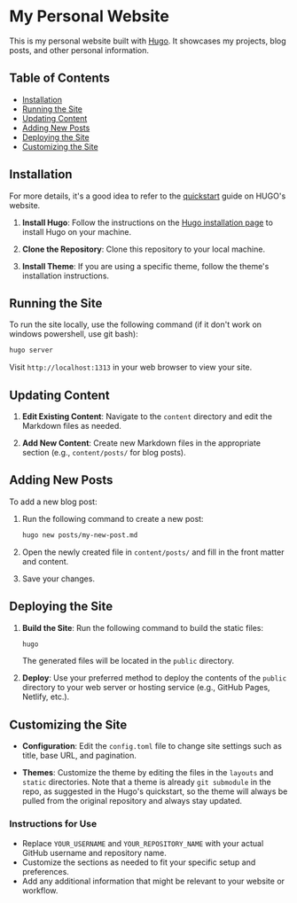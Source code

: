 # My Personal Website

This is my personal website built with [Hugo](https://gohugo.io/). It showcases my projects, blog posts, and other personal information.

## Table of Contents

- [Installation](#installation)
- [Running the Site](#running-the-site)
- [Updating Content](#updating-content)
- [Adding New Posts](#adding-new-posts)
- [Deploying the Site](#deploying-the-site)
- [Customizing the Site](#customizing-the-site)

## Installation

For more details, it's a good idea to refer to the [quickstart](https://gohugo.io/getting-started/quick-start/) guide on HUGO's website.

1. **Install Hugo**: Follow the instructions on the [Hugo installation page](https://gohugo.io/getting-started/installation/) to install Hugo on your machine.

2. **Clone the Repository**: Clone this repository to your local machine.

3. **Install Theme**: If you are using a specific theme, follow the theme's installation instructions.

## Running the Site

To run the site locally, use the following command (if it don't work on windows powershell, use git bash):

```bash
hugo server
```

Visit `http://localhost:1313` in your web browser to view your site.

## Updating Content

1. **Edit Existing Content**: Navigate to the `content` directory and edit the Markdown files as needed.

2. **Add New Content**: Create new Markdown files in the appropriate section (e.g., `content/posts/` for blog posts).

## Adding New Posts

To add a new blog post:

1. Run the following command to create a new post:

   ```bash
   hugo new posts/my-new-post.md
   ```

2. Open the newly created file in `content/posts/` and fill in the front matter and content.

3. Save your changes.

## Deploying the Site

1. **Build the Site**: Run the following command to build the static files:

   ```bash
   hugo
   ```

   The generated files will be located in the `public` directory.

2. **Deploy**: Use your preferred method to deploy the contents of the `public` directory to your web server or hosting service (e.g., GitHub Pages, Netlify, etc.).

## Customizing the Site

- **Configuration**: Edit the `config.toml` file to change site settings such as title, base URL, and pagination.

- **Themes**: Customize the theme by editing the files in the `layouts` and `static` directories. Note that a theme is already ```git submodule``` in the repo, as suggested in the Hugo's quickstart, so the theme will always be pulled from the original repository and always stay updated.

### Instructions for Use
- Replace `YOUR_USERNAME` and `YOUR_REPOSITORY_NAME` with your actual GitHub username and repository name.
- Customize the sections as needed to fit your specific setup and preferences.
- Add any additional information that might be relevant to your website or workflow.
